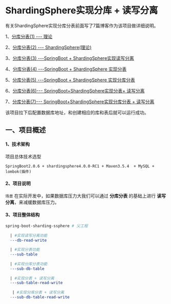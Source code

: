 # ShardingSphere实现分库 + 读写分离

有关ShardingSphere实现分库分表前面写了7篇博客作为该项目做详细说明。

  1、[分库分表(1) --- 理论](https://www.cnblogs.com/qdhxhz/p/11608222.html)

  2、[分库分表(2) --- ShardingSphere(理论)](https://www.cnblogs.com/qdhxhz/p/11629883.html)

  3、[分库分表(3) ---SpringBoot + ShardingSphere实现读写分离](https://www.cnblogs.com/qdhxhz/p/11656205.html)

  4、[分库分表(4) ---SpringBoot + ShardingSphere 实现分表](https://www.cnblogs.com/qdhxhz/p/11651163.html)

  5、[分库分表(5) ---SpringBoot + ShardingSphere 实现分库分表](https://www.cnblogs.com/qdhxhz/p/11673493.html)

  6、[分库分表(6)--- SpringBoot+ShardingSphere实现分表+ 读写分离](https://www.cnblogs.com/qdhxhz/p/11688651.html)
  
  7、[分库分表(7)--- SpringBoot+ShardingSphere实现分库分表 + 读写分离](https://www.cnblogs.com/qdhxhz/p/11688371.html)

该项目拉下后配置数据库地址，和创建相应的库和表后就可以运行成功。


## 一、项目概述


#### 1、技术架构

项目总体技术选型

```
SpringBoot2.0.6 + shardingsphere4.0.0-RC1 + Maven3.5.4  + MySQL + lombok(插件)
```

#### 2、项目说明

`场景` 在实际开发中，如果数据库压力大我们可以通过  **分库分表**  的基础上进行 **读写分离**，来减缓数据库压力。

#### 3、项目整体结构

```makefile
spring-boot-sharding-ssphere # 父工程
 
  | #实现读写分离功能
  ---db-read-write 
 
  | #实现分表功能
  ---sub-table
    
  | #实现分库分表功能
  ---sub-db-table                      
     
  | #实现分表 + 读写分离
  ---sub-table-read-write                                        
  
   | #实现分库分表 + 读写分离
  ---sub-db-table-read-write                  
                        
```

<br>


